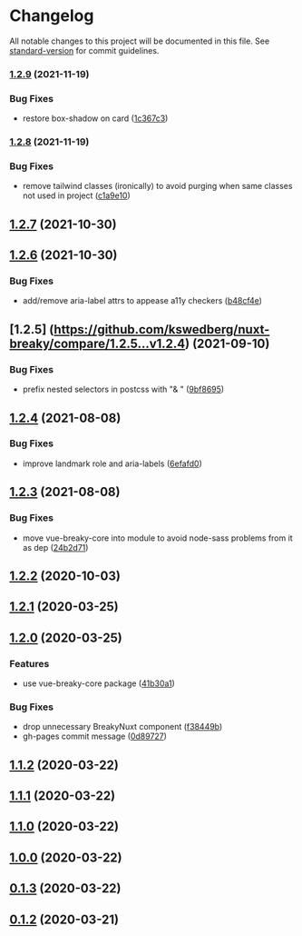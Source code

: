 # Changelog

All notable changes to this project will be documented in this file. See [standard-version](https://github.com/conventional-changelog/standard-version) for commit guidelines.

### [1.2.9](https://github.com/kswedberg/nuxt-breaky/compare/v1.2.8...v1.2.9) (2021-11-19)


### Bug Fixes

* restore box-shadow on card ([1c367c3](https://github.com/kswedberg/nuxt-breaky/commit/1c367c3ba87a5dd632acb76a5b8a7678b2a6207d))

### [1.2.8](https://github.com/kswedberg/nuxt-breaky/compare/v1.2.6...v1.2.8) (2021-11-19)


### Bug Fixes

* remove tailwind classes (ironically) to avoid purging when same classes not used in project ([c1a9e10](https://github.com/kswedberg/nuxt-breaky/commit/c1a9e10386f5762161a7252623d669340c8f2a41))

## [1.2.7](https://github.com/kswedberg/nuxt-breaky/compare/v1.2.6...v1.2.7) (2021-10-30)

## [1.2.6](https://github.com/kswedberg/nuxt-breaky/compare/1.2.5...v1.2.6) (2021-10-30)

### Bug Fixes

* add/remove aria-label attrs to appease a11y checkers ([b48cf4e](https://github.com/kswedberg/nuxt-breaky/commit/b48cf4ea26131c7a5039d2bb5be7269f3584709e))

## [1.2.5] (https://github.com/kswedberg/nuxt-breaky/compare/1.2.5...v1.2.4) (2021-09-10)

### Bug Fixes


* prefix nested selectors in postcss with "& " ([9bf8695](https://github.com/kswedberg/nuxt-breaky/commit/9bf86956c32d9dff87a75d1d9b9998e44f0bce62))

## [1.2.4](https://github.com/kswedberg/nuxt-breaky/compare/v1.2.3...v1.2.4) (2021-08-08)


### Bug Fixes

* improve landmark role and aria-labels ([6efafd0](https://github.com/kswedberg/nuxt-breaky/commit/6efafd077b2bbc348eef81dfee60cd0869e32282))

## [1.2.3](https://github.com/kswedberg/nuxt-breaky/compare/v1.2.2...v1.2.3) (2021-08-08)


### Bug Fixes

* move vue-breaky-core into module to avoid node-sass problems from it as dep ([24b2d71](https://github.com/kswedberg/nuxt-breaky/commit/24b2d71a28ded4a293df2618806ad07e1c789b38))

## [1.2.2](https://github.com/teamnovu/nuxt-breaky/compare/v1.2.1...v1.2.2) (2020-10-03)

## [1.2.1](https://github.com/teamnovu/nuxt-breaky/compare/v1.2.0...v1.2.1) (2020-03-25)

## [1.2.0](https://github.com/teamnovu/nuxt-breaky/compare/v1.1.2...v1.2.0) (2020-03-25)


### Features

* use vue-breaky-core package ([41b30a1](https://github.com/teamnovu/nuxt-breaky/commit/41b30a1d554b59b8858572ad044ac6c66820d4a8))


### Bug Fixes

* drop unnecessary BreakyNuxt component ([f38449b](https://github.com/teamnovu/nuxt-breaky/commit/f38449ba87e1ca87b858d11b93b1580b87199863))
* gh-pages commit message ([0d89727](https://github.com/teamnovu/nuxt-breaky/commit/0d89727546d22577cc9ab45358556e4858e43ca4))

## [1.1.2](https://github.com/teamnovu/nuxt-breaky/compare/v1.1.1...v1.1.2) (2020-03-22)

## [1.1.1](https://github.com/teamnovu/nuxt-breaky/compare/v1.1.0...v1.1.1) (2020-03-22)

## [1.1.0](https://github.com/teamnovu/nuxt-breaky/compare/v1.0.0...v1.1.0) (2020-03-22)

## [1.0.0](https://github.com/teamnovu/nuxt-breaky/compare/v0.1.3...v1.0.0) (2020-03-22)

## [0.1.3](https://github.com/teamnovu/nuxt-breaky/compare/v0.1.2...v0.1.3) (2020-03-22)

## [0.1.2](https://github.com/teamnovu/nuxt-breaky/compare/v0.1.1...v0.1.2) (2020-03-21)
